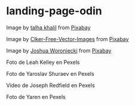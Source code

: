 # landing-page-odin

Image by <a href="https://pixabay.com/users/talhakhalil007-5671515/?utm_source=link-attribution&amp;utm_medium=referral&amp;utm_campaign=image&amp;utm_content=4301615">talha khalil</a> from <a href="https://pixabay.com/?utm_source=link-attribution&amp;utm_medium=referral&amp;utm_campaign=image&amp;utm_content=4301615">Pixabay</a>

Image by <a href="https://pixabay.com/users/clker-free-vector-images-3736/?utm_source=link-attribution&amp;utm_medium=referral&amp;utm_campaign=image&amp;utm_content=309920">Clker-Free-Vector-Images</a> from <a href="https://pixabay.com/?utm_source=link-attribution&amp;utm_medium=referral&amp;utm_campaign=image&amp;utm_content=309920">Pixabay</a>

Image by <a href="https://pixabay.com/users/joshuaworoniecki-12734309/?utm_source=link-attribution&amp;utm_medium=referral&amp;utm_campaign=image&amp;utm_content=5219496">Joshua Woroniecki</a> from <a href="https://pixabay.com/?utm_source=link-attribution&amp;utm_medium=referral&amp;utm_campaign=image&amp;utm_content=5219496">Pixabay</a>

Foto de Leah Kelley en Pexels

Foto de Yaroslav Shuraev en Pexels

Vídeo de Joseph Redfield en Pexels

Foto de Yaren en Pexels
